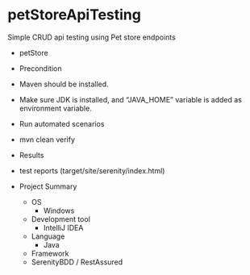 # petStoreApiTesting
Simple CRUD api testing using Pet store endpoints

- petStore
 - Precondition
  - Maven should be installed.
  - Make sure JDK is installed, and “JAVA_HOME” variable is added as environment variable.

 - Run automated scenarios
  - mvn clean verify

 - Results
  - test reports (target/site/serenity/index.html)

 - Project Summary
   - OS
     - Windows
   - Development tool
     - IntelliJ IDEA
   - Language
     - Java
   - Framework
 	- SerenityBDD / RestAssured
